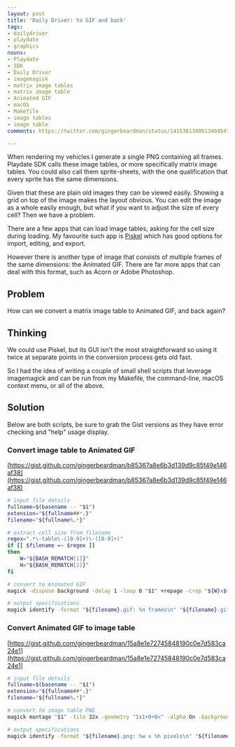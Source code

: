 ```yaml
---
layout: post
title: 'Daily Driver: to GIF and back'
tags:
- dailydriver
- playdate
- graphics
nouns:
- Playdate
- SDK
- Daily Driver
- imagemagick
- matrix image tables
- matrix image table
- Animated GIF
- macOS
- Makefile
- image tables
- image table
comments: https://twitter.com/gingerbeardman/status/1415361340613484547

---
```

When rendering my vehicles I generate a single PNG containing all frames. Playdate SDK calls these image tables, or more specifically matrix image tables. You could also call them sprite-sheets, with the one qualification that every sprite has the same dimensions.

Given that these are plain old images they can be viewed easily. Showing a grid on top of the image makes the layout obvious. You can edit the image as a whole easily enough, but what if you want to adjust the size of every cell? Then we have a problem.

There are a few apps that can load image tables, asking for the cell size during loading. My favourite such app is [Piskel](https://www.piskelapp.com) which has good options for import, editing, and export.

However there is another type of image that consists of multiple frames of the same dimensions: the Animated GIF. There are far more apps that can deal with this format, such as Acorn or Adobe Photoshop.

## Problem

How can we convert a matrix image table to Animated GIF, and back again?

## Thinking

We could use Piskel, but its GUI isn't the most straightforward so using it twice at separate points in the conversion process gets old fast.

So I had the idea of writing a couple of small shell scripts that leverage imagemagick and can be run from my Makefile, the command-line, macOS context menu, or all of the above.

## Solution

Below are both scripts, be sure to grab the Gist versions as they have error checking and "help" usage display.

### Convert image table to Animated GIF

[https://gist.github.com/gingerbeardman/b85367a8e6b3d139d9c85f49e146af38](https://gist.github.com/gingerbeardman/b85367a8e6b3d139d9c85f49e146af38)

```sh
# input file details
fullname=$(basename -- "$1")
extension="${fullname##*.}"
filename="${fullname%.*}"

# extract cell size from filename
regex=".*\-table\-([0-9]+)\-([0-9]+)"
if [[ $filename =~ $regex ]]
then
	W="${BASH_REMATCH[1]}"
	H="${BASH_REMATCH[2]}"
fi

# convert to Animated GIF
magick -dispose background -delay 1 -loop 0 "$1" +repage -crop "${W}x${H}" +repage "${filename}.gif"

# output specifications
magick identify -format "${filename}.gif: %n frames\n" "${filename}.gif" | head -1
```

### Convert Animated GIF to image table

[https://gist.github.com/gingerbeardman/15a8e1e72745848190c0e7d583ca24e1](https://gist.github.com/gingerbeardman/15a8e1e72745848190c0e7d583ca24e1)

```sh
# input file details
fullname=$(basename -- "$1")
extension="${fullname##*.}"
filename="${fullname%.*}"

# convert to image table PNG
magick montage "$1" -tile 32x -geometry "1x1+0+0<" -alpha On -background transparent "${filename}.png"

# output specifications
magick identify -format "${filename}.png: %w x %h pixels\n" "${filename}.png"
```